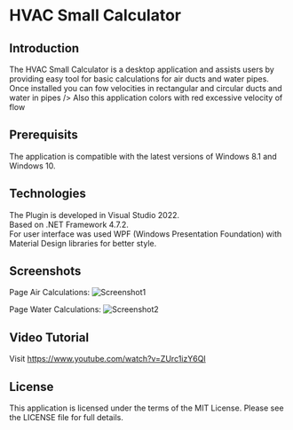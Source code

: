 # HVAC Small Calculator
## Introduction
The HVAC Small Calculator is a desktop application and assists users by providing easy tool for basic calculations for air ducts and water pipes.<br />
Once installed you can fow velocities in rectangular and circular ducts and water in pipes />
Also this application colors with red excessive velocity of flow<br />

## Prerequisits
The application is compatible with the latest versions of Windows 8.1 and Windows 10.

## Technologies
The Plugin is developed in Visual Studio 2022.<br />
Based on .NET Framework 4.7.2.<br />
For user interface was used WPF (Windows Presentation Foundation) with Material Design libraries for better style.

## Screenshots
Page Air Calculations:
![Screenshot1](/../dev/Screenshots/HVACSmallCalculatorScreenshot1.JPG)

Page Water Calculations:
![Screenshot2](/../dev/Screenshots/HVACSmallCalculatorScreenshot2.JPG)

## Video Tutorial
Visit https://www.youtube.com/watch?v=ZUrc1izY6QI

## License
This application is licensed under the terms of the MIT License. Please see the LICENSE file for full details.
